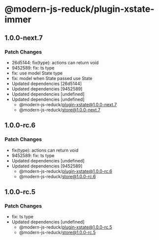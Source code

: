 # @modern-js-reduck/plugin-xstate-immer

## 1.0.0-next.7

### Patch Changes

- 26d5144: fix(type): actions can return void
- 9452589: fix: ts type
- fix: use model State type
- fix: model<State> when State passed use State
- Updated dependencies [26d5144]
- Updated dependencies [9452589]
- Updated dependencies [undefined]
- Updated dependencies [undefined]
  - @modern-js-reduck/plugin-xstate@1.0.0-next.7
  - @modern-js-reduck/store@1.0.0-next.7

## 1.0.0-rc.6

### Patch Changes

- fix(type): actions can return void
- 9452589: fix: ts type
- Updated dependencies [undefined]
- Updated dependencies [9452589]
  - @modern-js-reduck/plugin-xstate@1.0.0-rc.6
  - @modern-js-reduck/store@1.0.0-rc.6

## 1.0.0-rc.5

### Patch Changes

- fix: ts type
- Updated dependencies [undefined]
  - @modern-js-reduck/plugin-xstate@1.0.0-rc.5
  - @modern-js-reduck/store@1.0.0-rc.5
